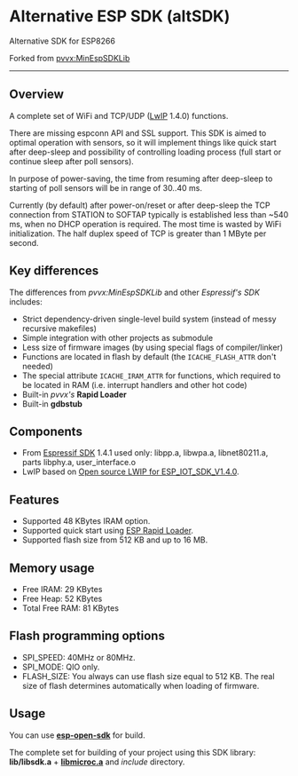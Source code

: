 Alternative ESP SDK (altSDK)
============================

Alternative SDK for ESP8266

Forked from [pvvx:MinEspSDKLib](//github.com/pvvx/MinEspSDKLib)

---

Overview
--------

A complete set of WiFi and TCP/UDP ([LwIP](http://savannah.nongnu.org/projects/lwip/) 1.4.0) functions.

There are missing espconn API and SSL support.
This SDK is aimed to optimal operation with sensors,
so it will implement things like quick start after deep-sleep and
possibility of controlling loading process (full start or continue sleep after poll sensors).

In purpose of power-saving, the time from resuming after deep-sleep
to starting of poll sensors will be in range of 30..40 ms.

Currently (by default) after power-on/reset or after deep-sleep
the TCP connection from STATION to SOFTAP typically is established
less than ~540 ms, when no DHCP operation is required.
The most time is wasted by WiFi initialization.
The half duplex speed of TCP is greater than 1 MByte per second.

Key differences
---------------

The differences from *pvvx:MinEspSDKLib* and other *Espressif's SDK* includes:

* Strict dependency-driven single-level build system
  (instead of messy recursive makefiles)
* Simple integration with other projects as submodule
* Less size of firmware images
  (by using special flags of compiler/linker)
* Functions are located in flash by default
  (the `ICACHE_FLASH_ATTR` don't needed)
* The special attribute `ICACHE_IRAM_ATTR` for functions,
  which required to be located in RAM
  (i.e. interrupt handlers and other hot code)
* Built-in *pvvx's* **Rapid Loader**
* Built-in **gdbstub**

Components
----------

* From [Espressif SDK](http://bbs.espressif.com/) 1.4.1 used only:
  libpp.a, libwpa.a, libnet80211.a, parts libphy.a, user_interface.o
* LwIP based on [Open source LWIP for ESP_IOT_SDK_V1.4.0](http://bbs.espressif.com/viewtopic.php?f=46&t=1221).

Features
--------

* Supported 48 KBytes IRAM option.
* Supported quick start using [ESP Rapid Loader](//github.com/katyo/ESP_Rapid_Loader).
* Supported flash size from 512 KB and up to 16 MB.

Memory usage
------------

* Free IRAM: 29 KBytes
* Free Heap: 52 KBytes
* Total Free RAM: 81 KBytes

Flash programming options
-------------------------

* SPI_SPEED: 40MHz or 80MHz.
* SPI_MODE: QIO only.
* FLASH_SIZE: You always can use flash size equal to 512 KB.
  The real size of flash determines automatically when loading of firmware.

Usage
-----

You can use [**esp-open-sdk**](//github.com/pfalcon/esp-open-sdk) for build.

The complete set for building of your project using this SDK library:
**lib/libsdk.a** + [**libmicroc.a**](//github.com/anakod/esp_microc) and *include* directory.
